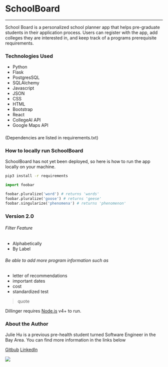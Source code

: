 # SchoolBoard 

---
School Board is a personalized school planner app that helps pre-graduate students in their application process. Users can register with the app,  add colleges they are interested in, and keep track of a programs prerequisite requirements. 

### Technologies Used
- Python
- Flask
- PostgresSQL
- SQLAlchemy
- Javascript
- JSON
- CSS
- HTML
- Bootstrap
- React
- CollegeAI API
- Google Maps API
###
(Dependencies are listed in requirements.txt)
### How to locally run SchoolBoard
SchoolBoard has not yet been deployed, so here is how to run the app locally on your machine.


```bash
pip3 install -r requirements
```
```python
import foobar

foobar.pluralize('word') # returns 'words'
foobar.pluralize('goose') # returns 'geese'
foobar.singularize('phenomena') # returns 'phenomenon'
```

### Version 2.0
###### Filter Feature
- Alphabetically
- By Label
###### Be able to add more program information such as 
- letter of recommendations
- important dates 
- cost
- standardized test 

> quote



Dillinger requires [Node.js](https://nodejs.org/) v4+ to run.
### About the Author 
Julie Hu is a previous pre-health student turned Software Engineer in the Bay Area. You can find more information in the links below

[Gitbub](https://github.com/juliemyhu "Julies Github")
[LinkedIn](https://www.linkedin.com/in/julie-hu/ "Julies linkedin")


![](addschool.gif)


